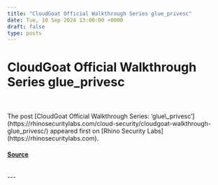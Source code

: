```yaml
---
title: "CloudGoat Official Walkthrough Series glue_privesc"
date: Tue, 10 Sep 2024 13:00:00 +0000
draft: false
type: posts
---
```

# CloudGoat Official Walkthrough Series glue_privesc

<br/>

<br/>
The post [CloudGoat Official Walkthrough Series: ‘glue\_privesc’](https://rhinosecuritylabs.com/cloud-security/cloudgoat-walkthrough-glue_privesc/) appeared first on [Rhino Security Labs](https://rhinosecuritylabs.com).

#### [Source](https://rhinosecuritylabs.com/cloud-security/cloudgoat-walkthrough-glue_privesc/)

<br/>
---
